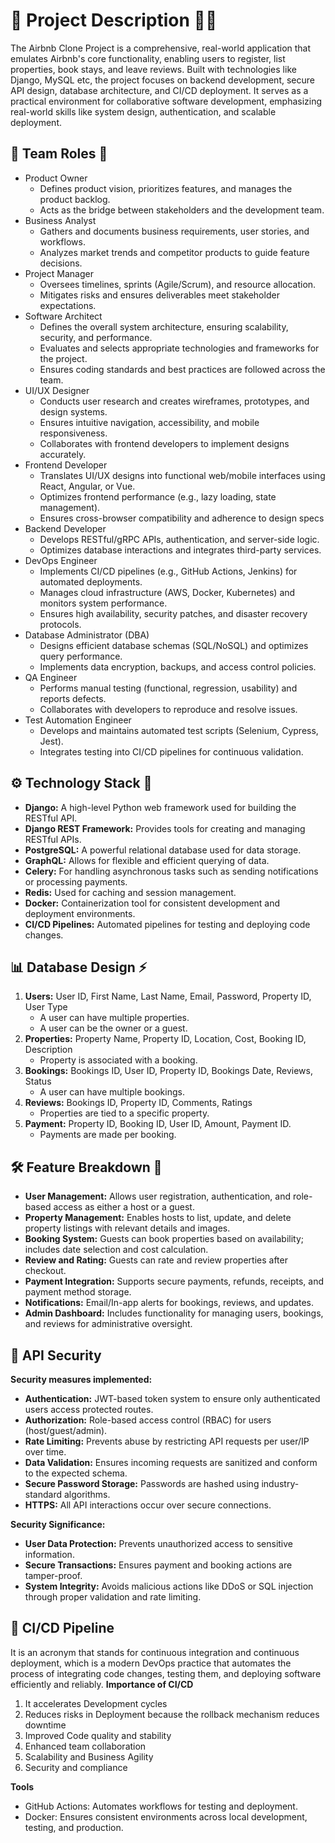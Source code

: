 # 📝 Project Description 👨‍💻
The Airbnb Clone Project is a comprehensive, real-world application that emulates Airbnb's core functionality, enabling users to register, list properties, book stays, and leave reviews. Built with technologies like Django, MySQL etc, the project focuses on backend development, secure API design, database architecture, and CI/CD deployment. It serves as a practical environment for collaborative software development, emphasizing real-world skills like system design, authentication, and scalable deployment.

## 👥 Team Roles 🤝
* Product Owner
    * Defines product vision, prioritizes features, and manages the product backlog.
    * Acts as the bridge between stakeholders and the development team.
* Business Analyst
    * Gathers and documents business requirements, user stories, and workflows.
    * Analyzes market trends and competitor products to guide feature decisions.
* Project Manager
    * Oversees timelines, sprints (Agile/Scrum), and resource allocation.
    * Mitigates risks and ensures deliverables meet stakeholder expectations.
* Software Architect
    * Defines the overall system architecture, ensuring scalability, security, and performance.
    * Evaluates and selects appropriate technologies and frameworks for the project.
    * Ensures coding standards and best practices are followed across the team.
* UI/UX Designer
    * Conducts user research and creates wireframes, prototypes, and design systems.
    * Ensures intuitive navigation, accessibility, and mobile responsiveness.
    * Collaborates with frontend developers to implement designs accurately.
* Frontend Developer
    * Translates UI/UX designs into functional web/mobile interfaces using React, Angular, or Vue.
    * Optimizes frontend performance (e.g., lazy loading, state management).
    * Ensures cross-browser compatibility and adherence to design specs
* Backend Developer
    * Develops RESTful/gRPC APIs, authentication, and server-side logic.
    * Optimizes database interactions and integrates third-party services.
* DevOps Engineer
    * Implements CI/CD pipelines (e.g., GitHub Actions, Jenkins) for automated deployments.
    * Manages cloud infrastructure (AWS, Docker, Kubernetes) and monitors system performance.
    * Ensures high availability, security patches, and disaster recovery protocols.
* Database Administrator (DBA)
    * Designs efficient database schemas (SQL/NoSQL) and optimizes query performance.
    * Implements data encryption, backups, and access control policies.
* QA Engineer
    * Performs manual testing (functional, regression, usability) and reports defects.
    * Collaborates with developers to reproduce and resolve issues.
* Test Automation Engineer
    * Develops and maintains automated test scripts (Selenium, Cypress, Jest).
    * Integrates testing into CI/CD pipelines for continuous validation.

## ⚙️ Technology Stack 📄
  *  **Django:** A high-level Python web framework used for building the RESTful API.
  * **Django REST Framework:** Provides tools for creating and managing RESTful APIs.
  * **PostgreSQL:** A powerful relational database used for data storage.
  * **GraphQL:** Allows for flexible and efficient querying of data.
  * **Celery:** For handling asynchronous tasks such as sending notifications or processing payments.
  * **Redis:** Used for caching and session management.
  * **Docker:** Containerization tool for consistent development and deployment environments.
  * **CI/CD Pipelines:** Automated pipelines for testing and deploying code changes.
## 📊 Database Design ⚡
1. **Users:** User ID, First Name, Last Name, Email, Password, Property ID, User Type
   * A user can have multiple properties.
   * A user can be the owner or a guest.
2. **Properties:** Property Name, Property ID, Location, Cost, Booking ID, Description
   * Property is associated with a booking.
3. **Bookings:** Bookings ID, User ID, Property ID, Bookings Date, Reviews, Status
   * A user can have multiple bookings.
4. **Reviews:** Bookings ID, Property ID, Comments, Ratings
   * Properties are tied to a specific property.
5. **Payment:** Property ID, Booking ID, User ID, Amount, Payment ID.
   * Payments are made per booking.
## 🛠️ Feature Breakdown 🔭 
* **User Management:** Allows user registration, authentication, and role-based access as either a host or a guest.
* **Property Management:** Enables hosts to list, update, and delete property listings with relevant details and images.
* **Booking System:** Guests can book properties based on availability; includes date selection and cost calculation.
* **Review and Rating:** Guests can rate and review properties after checkout.
* **Payment Integration:** Supports secure payments, refunds, receipts, and payment method storage.
* **Notifications:** Email/In-app alerts for bookings, reviews, and updates.
* **Admin Dashboard:** Includes functionality for managing users, bookings, and reviews for administrative oversight.
## 🔐 API Security
**Security measures implemented:**
 * **Authentication:** JWT-based token system to ensure only authenticated users access protected routes.
 * **Authorization:** Role-based access control (RBAC) for users (host/guest/admin).
 * **Rate Limiting:** Prevents abuse by restricting API requests per user/IP over time.
 * **Data Validation:** Ensures incoming requests are sanitized and conform to the expected schema.
 * **Secure Password Storage:** Passwords are hashed using industry-standard algorithms.
 * **HTTPS:** All API interactions occur over secure connections.

**Security Significance:**
 * **User Data Protection:** Prevents unauthorized access to sensitive information.
 * **Secure Transactions:** Ensures payment and booking actions are tamper-proof.
 * **System Integrity:** Avoids malicious actions like DDoS or SQL injection through proper validation and rate limiting.
## 🚀  CI/CD Pipeline
It is an acronym that stands for continuous integration and continuous deployment, which is a modern DevOps practice that automates the process of integrating code changes, testing them, and deploying software efficiently and reliably.
**Importance of CI/CD**
1. It accelerates Development cycles
2. Reduces risks in Deployment because the rollback mechanism reduces downtime
3. Improved Code quality and stability
4. Enhanced team collaboration
5. Scalability and Business Agility
6. Security and compliance
   
**Tools**
   * GitHub Actions: Automates workflows for testing and deployment.
   * Docker: Ensures consistent environments across local development, testing, and production.

